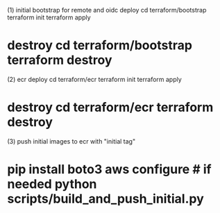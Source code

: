 (1)
initial bootstrap for remote and oidc
deploy
cd terraform/bootstrap
terraform init
terraform apply

destroy
cd terraform/bootstrap
terraform destroy
===============
(2)
ecr
deploy
cd terraform/ecr
terraform init
terraform apply

destroy
cd terraform/ecr
terraform destroy
=========
(3)
push initial images to ecr with "initial tag"

pip install boto3
aws configure # if needed
python scripts/build_and_push_initial.py
=======